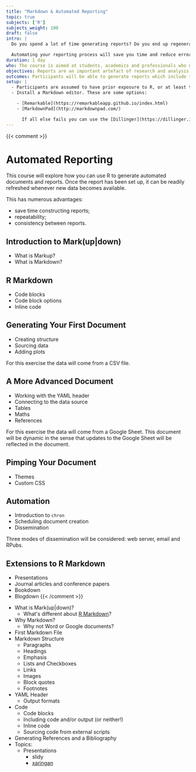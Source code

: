 ```yaml
---
title: "Markdown & Automated Reporting"
topic: true
subjects: ['R']
subjects_weight: 100
draft: false
intro: |
  Do you spend a lot of time generating reports? Do you end up regenerating tables and figures when new data become available? Is this a complicated and error-prone process? If so, then this course is for you!

  Automating your reporting process will save you time and reduce errors.
duration: 1 day
who: The course is aimed at students, academics and professionals who need to generate data-driven reports.
objectives: Reports are an important artefact of research and analysis. Often these reports need to be frequently generated or updated. Ideally this should be done in a reproducible manner. It's is an ideal opportunity for automation! In this course you'll learn how to use R and Markdown to efficiently generate sophisticated and visually appealing reports.
outcomes: Participants will be able to generate reports which include text, tables, figures, code and analytical results. They will also be able to flexibly style the reports.
setup: |
  - Participants are assumed to have prior exposure to R, or at least to programming of some variety. Ideally participants should have completed the [Data Wrangling]({{< ref "r-data-wrangling.md" >}}) and [Visualisation]({{< ref "r-visualisation.md" >}}) modules.
  - Install a Markdown editor. These are some options:

    - [Remarkable](https://remarkableapp.github.io/index.html)
    - [MarkdownPad](http://markdownpad.com/)

      If all else fails you can use the [Dillinger](https://dillinger.io/) online editor.
---
```


{{< comment >}}
# Automated Reporting

This course will explore how you can use R to generate automated documents and reports. Once the report has been set up, it can be readily refreshed whenever new data becomes available.

This has numerous advantages:

- save time constructing reports;
- repeatability;
- consistency between reports.

## Introduction to Mark(up|down)

- What is Markup?
- What is Markdown?

## R Markdown

- Code blocks
- Code block options
- Inline code

## Generating Your First Document

- Creating structure
- Sourcing data
- Adding plots

For this exercise the data will come from a CSV file.

## A More Advanced Document

- Working with the YAML header
- Connecting to the data source
- Tables
- Maths
- References

For this exercise the data will come from a Google Sheet. This document will be dynamic in the sense that updates to the Google Sheet will be reflected in the document.

## Pimping Your Document

- Themes
- Custom CSS

## Automation

- Introduction to `chron`
- Scheduling document creation
- Dissemination

Three modes of dissemination will be considered: web server, email and RPubs.

## Extensions to R Markdown

- Presentations
- Journal articles and conference papers
- Bookdown
- Blogdown
{{< /comment >}}

<!--
https://github.com/rstudio/rstudio-conf/tree/master/2017/Advanced%20R%20Markdown%20-%20Yihui%20Xie
https://github.com/rstudio/rstudio-conf/tree/master/2018/Multilingual_Rmarkdown--Aaron_Berg
https://github.com/rstudio/rstudio-conf/tree/master/2018/R_Markdown_Eight_Ways--Mine_Cetinkaya_Rundel
https://github.com/rstudio-education/intro-shiny-rmarkdown
-->

<!--
https://www.cultureofinsight.com/blog/2018/10/22/2018-08-20-automated-data-reports-with-r/
-->

<!--
1. Introduction to Markdown
2. Creating R Markdown documents in RStudio
    - Code chunks
    - Code chunk options
3. Building documents from a script
4. Sending documents via email
5. Automation with `cron`
5. Case study: Automated reporting of Cryptocurrency transactions
6. Build your own report
-->

<!--
- Data Ingestion
  - Loading data from flat files
  - Database queries
- Data Preparation
  - Wrangling data with [dplyr](https://github.com/tidyverse/dplyr)
  - Pivoting data with [tidyr](https://github.com/tidyverse/tidyr)
- Figures and Tables
  - Generating plots with [ggplot2](https://github.com/tidyverse/ggplot2)
  - Building tables
- Styling Reports
- Dissemination
  - Emailing reports
- Twitter
- Slack
- Telegram
- Deploying
  - Scheduling report generation
-->

- What is Mark(up|down)?
  - What's different about [R Markdown](https://github.com/rstudio/rmarkdown)?
- Why Markdown?
  - Why not Word or Google documents?
- First Markdown File
- Markdown Structure
  - Paragraphs
  - Headings
  - Emphasis
  - Lists and Checkboxes
  - Links
  - Images
  - Block quotes
  - Footnotes
- YAML Header
  - Output formats
- Code
  - Code blocks
  - Including code and/or output (or neither!)
  - Inline code
  - Sourcing code from external scripts
- Generating References and a Bibliography
- Topics:
  - Presentations
    - slidy
    - [xaringan](https://github.com/yihui/xaringan)

<!--
  - Building Dashboards with [flexdashboard](https://github.com/rstudio/flexdashboard)
  - Writing a Book with [bookdown](https://github.com/rstudio/bookdown)
  - Creating a Blog with [blogdown](https://github.com/rstudio/blogdown)
  - Making Interactive Tutorials with [learnr](https://github.com/rstudio/learnr)
-->
